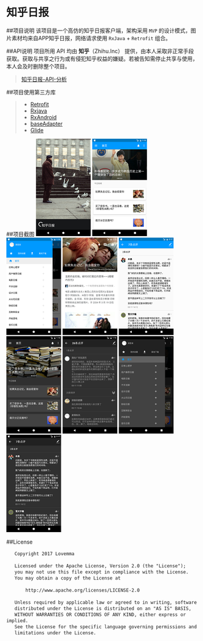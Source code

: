 # 知乎日报

##项目说明
该项目是一个高仿的知乎日报客户端，架构采用 `MVP` 的设计模式，图片素材均来自APP知乎日报，网络请求使用 `RxJava` + `Retrofit` 组合。

##API说明
项目所用 API 均由  **知乎**（Zhihu.Inc） 提供，由本人采取非正常手段获取。获取与共享之行为或有侵犯知乎权益的嫌疑。若被告知需停止共享与使用，本人会及时删除整个项目。
>[知乎日报-API-分析](https://github.com/izzyleung/ZhihuDailyPurify/wiki/%E7%9F%A5%E4%B9%8E%E6%97%A5%E6%8A%A5-API-%E5%88%86%E6%9E%90)
>
##项目使用第三方库
>- [Retrofit](https://github.com/square/retrofit)
>- [Rxjava](https://github.com/ReactiveX/RxJava)
>- [RxAndroid](https://github.com/ReactiveX/RxAndroid)
>- [baseAdapter](https://github.com/hongyangAndroid/baseAdapter)
>- [Glide](https://github.com/bumptech/glide)

##项目截图
![](Screenshots/Screenshot_1489237857.png) 
![](Screenshots/Screenshot_1489237987.png) ![](Screenshots/Screenshot_1489238001.png) ![](Screenshots/Screenshot_1489238025.png) ![](Screenshots/Screenshot_1489241849.png)
![](Screenshots/Screenshot_1489238044.png) ![](Screenshots/Screenshot_1489238053.png) ![](Screenshots/Screenshot_1489238063.png) ![](Screenshots/Screenshot_1489241876.png) 

##License
```
   Copyright 2017 Lovemma

   Licensed under the Apache License, Version 2.0 (the "License");
   you may not use this file except in compliance with the License.
   You may obtain a copy of the License at

       http://www.apache.org/licenses/LICENSE-2.0

   Unless required by applicable law or agreed to in writing, software
   distributed under the License is distributed on an "AS IS" BASIS,
   WITHOUT WARRANTIES OR CONDITIONS OF ANY KIND, either express or implied.
   See the License for the specific language governing permissions and
   limitations under the License.
```